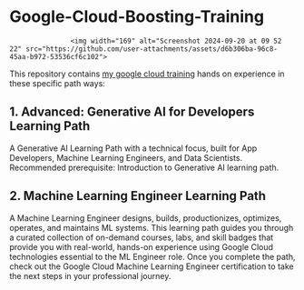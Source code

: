 # Google-Cloud-Boosting-Training

                   <img width="169" alt="Screenshot 2024-09-20 at 09 52 22" src="https://github.com/user-attachments/assets/d6b306ba-96c8-45aa-b972-53536cf6c102">

This repository contains [my google cloud training](https://www.cloudskillsboost.google/public_profiles/8d33a4cd-d0f3-44b3-81f5-1548b34eeef5) hands on experience in these specific path ways:

## 1. Advanced: Generative AI for Developers Learning Path

A Generative AI Learning Path with a technical focus, built for App Developers, Machine Learning Engineers, and Data Scientists. Recommended prerequisite: Introduction to Generative AI learning path.

## 2. Machine Learning Engineer Learning Path

A Machine Learning Engineer designs, builds, productionizes, optimizes, operates, and maintains ML systems. This learning path guides you through a curated collection of on-demand courses, labs, and skill badges that provide you with real-world, hands-on experience using Google Cloud technologies essential to the ML Engineer role. Once you complete the path, check out the Google Cloud Machine Learning Engineer certification to take the next steps in your professional journey.

